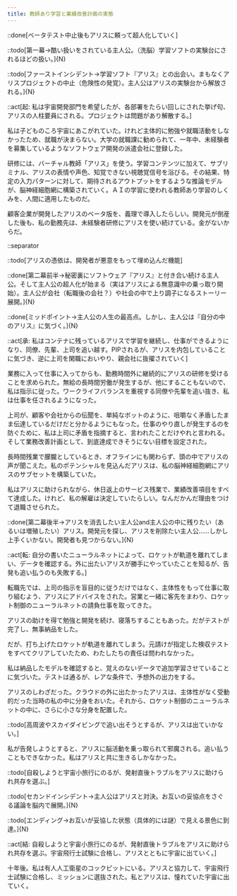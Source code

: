 ```yaml
---
title: 教師あり学習と業績改善計画の実態
---
```


::done[ベータテスト中止後もアリスに頼って超人化していく]

::todo[第一幕→酷い扱いをされている主人公。（洗脳）学習ソフトの実験台にされるほどの扱い。]{N}

::todo[ファーストインシデント→学習ソフト『アリス』との出会い。まもなくアリスプロジェクトの中止（危険性の発覚）。主人公はアリスの実験台から解放される。]{N}

::act[起: 私は宇宙開発部門を希望したが、各部署をたらい回しにされた挙げ句、アリスの人柱要員にされる。プロジェクトは問題があり解散する。]

私は子どものころ宇宙にあこがれていた。けれど主体的に勉強や就職活動をしなかったため、就職が決まらない。大学の就職課に勧められて、一年中、未経験者を募集しているようなソフトウェア開発の派遣会社に登録した。

研修には、バーチャル教師「アリス」を使う。学習コンテンツに加えて、サブリミナル、アリスの表情や声色、知覚できない視聴覚信号を浴びる。その結果、特定の入力パターンに対して、期待されるアウトプットをするような推論モデルが、脳神経細胞網に構築されていく。ＡＩの学習に使われる教師あり学習のしくみを、人間に適用したものだ。

顧客企業が開発したアリスのベータ版を、義理で導入したらしい。開発元が倒産した後も、私の勤務先は、未経験者研修にアリスを使い続けている。金がないからだ。

::separator

::todo[アリスの憑依は、開発者が悪意をもって埋め込んだ機能]

::done[第二幕前半→秘密裏にソフトウェア『アリス』と付き合い続ける主人公。そして主人公の超人化が始まる（実はアリスによる無意識中の乗っ取り開始）。主人公が会社（転職後の会社？）や社会の中で上り調子になるストーリー展開。]{N}

::done[ミッドポイント→主人公の人生の最高点。しかし、主人公は『自分の中のアリス』に気づく。]{N}

::act[承: 私はコンテナに残っているアリスで学習を継続し、仕事ができるようになり、同僚、先輩、上司を追い越す。PIPされるが、アリスを内包していることに気づき、逆に上司を閑職においやり、親会社に抜擢されていく]

業務に入って仕事に入ってからも、勤務時間外に継続的にアリスの研修を受けることを求められた。無給の長時間労働が発生するが、他にすることもないので、私は指示に従った。ワークライフバランスを重視する同僚や先輩を追い抜き、私は仕事を任されるようになった。

上司が、顧客や会社からの伝聞を、単純なボットのように、咀嚼なく矛盾したまま伝達しているだけだと分かるようにもなった。仕事のやり直しが発生するのを防ぐために、私は上司に矛盾を指摘すると、言われたことだけやれと言われる。そして業務改善計画として、到底達成できそうにない目標を設定された。

長時間残業で朦朧としているとき、オフラインにも関わらず、頭の中でアリスの声が聞こえた。私のポテンシャルを見込んだアリスは、私の脳神経細胞網にアリスのサブセットを構築していた。

私はアリスに助けられながら、休日返上のサービス残業で、業績改善項目をすべて達成した。けれど、私の解雇は決定していたらしい。なんだかんだ理由をつけて退職させられた。

::done[第二幕後半→アリスを消去したい主人公and主人公の中に残りたい（あるいは増殖したい）アリス。開発元を探し、アリスを削除たい主人公……しかし上手くいかない。開発者も見つからない。]{N}

::act[転: 自分の書いたニューラルネットによって、ロケットが軌道を離れてしまい、データを確認する。外に出たいアリスが勝手にやっていたことを知るが、告発も追い払うのも失敗する。]

転職先では、上司の指示を盲目的に従うだけではなく、主体性をもって仕事に取り組むよう、アリスにアドバイスをされた。営業と一緒に客先をまわり、ロケット制御のニューラルネットの請負仕事を取ってきた。

アリスの助けを得て勉強と開発を続け、寝落ちすることもあった。だがテストが完了し、無事納品をした。

だが、打ち上げたロケットが軌道を離れてしまう。元請けが指定した検収テストをすべてクリアしていたため、わたしたちの責任は問われなかった。

私は納品したモデルを確認すると、覚えのないデータで追加学習させていることに気づいた。テストは通るが、レアな条件で、予想外の出力をする。

アリスのしわざだった。クラウドの外に出たかったアリスは、主体性がなく受動的だった当時の私の中に分身をおいた。それから、ロケット制御のニューラルネットの中に、さらに小さな分身を配置した。

::todo[高周波やスカイダイビングで追い出そうとするが、アリスは出ていかない。]

私が告発しようとすると、アリスに脳活動を乗っ取られて邪魔される。追い払うこともできなかった。私はアリスと共に生きるしかなかった。

::todo[自殺しようと宇宙小旅行にのるが、発射直後トラブルをアリスに助けられ共存を選ぶ。]

::todo[セカンドインシデント→主人公はアリスと対決。お互いの妥協点をさぐる議論を脳内で展開。]{N}

::todo[エンディング→お互いが妥協した状態（具体的には謎）で見える景色に到達。]{N}

::act[結: 自殺しようと宇宙小旅行にのるが、発射直後トラブルをアリスに助けられ共存を選ぶ。宇宙飛行士試験に合格し、アリスとともに宇宙に出ていく。]

十年後。私は有人人工衛星のコックピットにいる。アリスと協力して、宇宙飛行士試験に合格し、ミッションに選抜された。私とアリスは、憧れていた宇宙に出ていく。